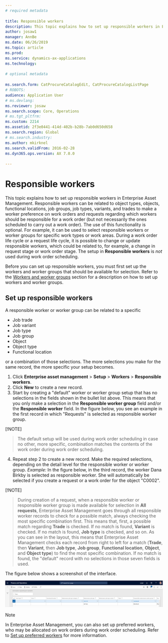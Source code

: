 ```yaml
---
# required metadata

title: Responsible workers
description: This topic explains how to set up responsible workers in Enterprise Asset Management.
author: josaw1
manager: AnnBe
ms.date: 06/26/2019
ms.topic: article
ms.prod: 
ms.service: dynamics-ax-applications
ms.technology: 

# optional metadata

ms.search.form: CatProcureCatalogEdit, CatProcureCatalogListPage
# ROBOTS: 
audience: Application User
# ms.devlang: 
ms.reviewer: josaw
ms.search.scope: Core, Operations
# ms.tgt_pltfrm: 
ms.custom: 2214
ms.assetid: 2f3e0441-414d-402b-b28b-7ab0d650d658
ms.search.region: Global
# ms.search.industry: 
ms.author: mkirknel
ms.search.validFrom: 2016-02-28
ms.dyn365.ops.version: AX 7.0.0

---
```


# Responsible workers



This topic explains how to set up responsible workers in Enterprise Asset Management. Responsible workers can be related to object types, objects, functional locations, job groups, job types, variants, and trades to make a worker preference on work orders and requests regarding which workers should be responsible for a work order (but not necessarily the ones scheduled to carry out a work order). The use of this functionality is optional. For example, it can be used to select responsible workers or worker groups for specific work types or work areas. During a work order life cycle or a request life cycle, it is possible to change or update responsible workers, which could be related to, for example, a change in request stage or work order stage. The setup in **Responsible workers** is *not* used during work order scheduling.

Before you can set up responsible workers, you must first set up the workers and worker groups that should be available for selection. Refer to the [Workers and worker groups](../setup-for-objects/workers-and-worker-groups.md) section for a description on how to set up workers and worker groups.

## Set up responsible workers

A responsible worker or worker group can be related to a specific

- Job trade  
- Job variant  
- Job type  
- Job group  
- Object  
- Object type  
- Functional location

or a combination of those selections. The more selections you make for the same
record, the more specific your setup becomes.

1. Click **Enterprise asset management** > **Setup** > **Workers** > **Responsible workers**.
2. Click **New** to create a new record.
3. Start by creating a "default" worker or worker group setup that has no selections in the fields shown in the bullet list above. This means that you only make a selection in the **Responsible worker group** field and/or the **Responsible worker** field. In the figure below, you see an example in the first record in which "Requests" is selected as responsible worker group.

[!NOTE]
>The default setup will be used during work order scheduling in case no other, more specific, combination matches the contents of the work order during work order scheduling.

4. Repeat step 2 to create a new record. Make the required selections, depending on the detail level for the responsible worker or worker group. *Example:* In the figure below, in the third record, the worker Dana Birkby is selected as responsible worker. She will automatically be selected if you create a request or a work order for the object "C0002".

[!NOTE]
>During creation of a request, when a responsible worker or responsible worker group is made available for selection in **All requests**, Enterprise Asset Management goes through all responsible worker records to check for a possible match, always checking the most specific combination first. This means that, first, a possible match regarding **Trade** is checked. If no match is found, **Variant** is checked. If no match is found, **Job type** is checked, and so on. As you can see in the layout, this means that Enterprise Asset Management checks each record from right to left for a match (**Trade**, then **Variant**, then **Job type**, **Job group**, **Functional location**, **Object**, and **Object type**) to find the most specific combination. If no match is found, the "default" record with no selections in those seven fields is used.

The figure below shows a screenshot of the interface.

![Figure 1](media/08-setup-for-requests.png)

>[!NOTE]
>In Enterprise Asset Management, you can also set up preferred workers, who may be allocated on work orders during work order scheduling. Refer to [Set up preferred workers](../work-order-scheduling/set-up-preferred-workers.md) for more information.
